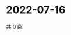 # 2022-07-16

共 0 条

<!-- BEGIN WEIBO -->
<!-- 最后更新时间 Sat Jul 16 2022 10:53:22 GMT+0800 (China Standard Time) -->

<!-- END WEIBO -->
